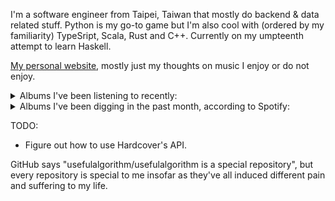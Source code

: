 I'm a software engineer from Taipei, Taiwan that mostly do backend & data related stuff. Python is my go-to game but I'm also cool with (ordered by my familiarity) TypeSript, Scala, Rust and C++. Currently on my umpteenth attempt to learn Haskell.

[My personal website](https://usefulalgorithm.github.io/), mostly just my thoughts on music I enjoy or do not enjoy.

<details>
<summary>Albums I've been listening to recently:</summary>

- 卵, by betcover!!
- Dip Friso, by Dip Friso
- 馬, by betcover!!
- Harmonica, by Bondo
- Seven Reorganisations, by Beatrice Dillon, Explore Ensemble
- Mahōgakkō, by Hakushi Hasegawa

</details>

<details>
<summary>Albums I've been digging in the past month, according to Spotify:</summary>

- 馬, by betcover!!
- Intrinsic Rhythm, by Perila
- Strange Meridians, by upsammy
- 卵, by betcover!!
- Mosaic, by Fennesz
- Leave Another Day, by Milan W.
- A Soft and Gatherable Star, by Jabu
- Inorganic Rites, by Krallice
- sentiment, by claire rousay
- False 02, by Selfsame
- Naya, by Dawuna
- Night Palace, by Mount Eerie
- In Full Effect, by Tim Reaper, Kloke
- A World Lit Only by Fire, by Godflesh

</details>

TODO:
- Figure out how to use Hardcover's API.

GitHub says "usefulalgorithm/usefulalgorithm is a special repository", but every repository is special to me insofar as they've all induced different pain and suffering to my life.